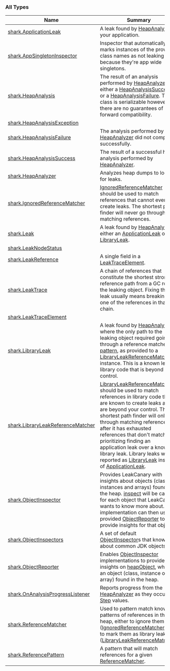 

### All Types

| Name | Summary |
|---|---|
| [shark.ApplicationLeak](../shark/-application-leak/index.md) | A leak found by [HeapAnalyzer](../shark/-heap-analyzer/index.md) in your application. |
| [shark.AppSingletonInspector](../shark/-app-singleton-inspector/index.md) | Inspector that automatically marks instances of the provided class names as not leaking because they're app wide singletons. |
| [shark.HeapAnalysis](../shark/-heap-analysis/index.md) | The result of an analysis performed by [HeapAnalyzer](../shark/-heap-analyzer/index.md), either a [HeapAnalysisSuccess](../shark/-heap-analysis-success/index.md) or a [HeapAnalysisFailure](../shark/-heap-analysis-failure/index.md). This class is serializable however there are no guarantees of forward compatibility. |
| [shark.HeapAnalysisException](../shark/-heap-analysis-exception/index.md) |  |
| [shark.HeapAnalysisFailure](../shark/-heap-analysis-failure/index.md) | The analysis performed by [HeapAnalyzer](../shark/-heap-analyzer/index.md) did not complete successfully. |
| [shark.HeapAnalysisSuccess](../shark/-heap-analysis-success/index.md) | The result of a successful heap analysis performed by [HeapAnalyzer](../shark/-heap-analyzer/index.md). |
| [shark.HeapAnalyzer](../shark/-heap-analyzer/index.md) | Analyzes heap dumps to look for leaks. |
| [shark.IgnoredReferenceMatcher](../shark/-ignored-reference-matcher/index.md) | [IgnoredReferenceMatcher](../shark/-ignored-reference-matcher/index.md) should be used to match references that cannot ever create leaks. The shortest path finder will never go through matching references. |
| [shark.Leak](../shark/-leak/index.md) | A leak found by [HeapAnalyzer](../shark/-heap-analyzer/index.md), either an [ApplicationLeak](../shark/-application-leak/index.md) or a [LibraryLeak](../shark/-library-leak/index.md). |
| [shark.LeakNodeStatus](../shark/-leak-node-status/index.md) |  |
| [shark.LeakReference](../shark/-leak-reference/index.md) | A single field in a [LeakTraceElement](../shark/-leak-trace-element/index.md). |
| [shark.LeakTrace](../shark/-leak-trace/index.md) | A chain of references that constitute the shortest strong reference path from a GC root to the leaking object. Fixing the leak usually means breaking one of the references in that chain. |
| [shark.LeakTraceElement](../shark/-leak-trace-element/index.md) |  |
| [shark.LibraryLeak](../shark/-library-leak/index.md) | A leak found by [HeapAnalyzer](../shark/-heap-analyzer/index.md), where the only path to the leaking object required going through a reference matched by [pattern](../shark/-library-leak/pattern.md), as provided to a [LibraryLeakReferenceMatcher](../shark/-library-leak-reference-matcher/index.md) instance. This is a known leak in library code that is beyond your control. |
| [shark.LibraryLeakReferenceMatcher](../shark/-library-leak-reference-matcher/index.md) | [LibraryLeakReferenceMatcher](../shark/-library-leak-reference-matcher/index.md) should be used to match references in library code that are known to create leaks and are beyond your control. The shortest path finder will only go through matching references after it has exhausted references that don't match, prioritizing finding an application leak over a known library leak. Library leaks will be reported as [LibraryLeak](../shark/-library-leak/index.md) instead of [ApplicationLeak](../shark/-application-leak/index.md). |
| [shark.ObjectInspector](../shark/-object-inspector/index.md) | Provides LeakCanary with insights about objects (classes, instances and arrays) found in the heap. [inspect](../shark/-object-inspector/inspect.md) will be called for each object that LeakCanary wants to know more about. The implementation can then use the provided [ObjectReporter](../shark/-object-reporter/index.md) to provide insights for that object. |
| [shark.ObjectInspectors](../shark/-object-inspectors/index.md) | A set of default [ObjectInspector](../shark/-object-inspector/index.md)s that knows about common JDK objects. |
| [shark.ObjectReporter](../shark/-object-reporter/index.md) | Enables [ObjectInspector](../shark/-object-inspector/index.md) implementations to provide insights on [heapObject](../shark/-object-reporter/heap-object.md), which is an object (class, instance or array) found in the heap. |
| [shark.OnAnalysisProgressListener](../shark/-on-analysis-progress-listener/index.md) | Reports progress from the [HeapAnalyzer](../shark/-heap-analyzer/index.md) as they occur, as [Step](../shark/-on-analysis-progress-listener/-step/index.md) values. |
| [shark.ReferenceMatcher](../shark/-reference-matcher/index.md) | Used to pattern match known patterns of references in the heap, either to ignore them ([IgnoredReferenceMatcher](../shark/-ignored-reference-matcher/index.md)) or to mark them as library leaks ([LibraryLeakReferenceMatcher](../shark/-library-leak-reference-matcher/index.md)). |
| [shark.ReferencePattern](../shark/-reference-pattern/index.md) | A pattern that will match references for a given [ReferenceMatcher](../shark/-reference-matcher/index.md). |

